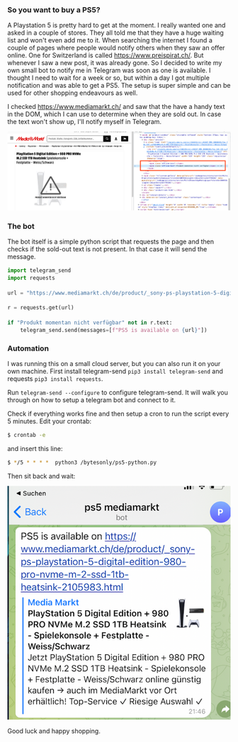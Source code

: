 ### So you want to buy a PS5?

A Playstation 5 is pretty hard to get at the moment. I really wanted one and asked in a couple of stores. They all told me that they have a huge waiting list and won't even add me to it. When searching the internet I found a couple of pages where people would notify others when they saw an offer online. One for Switzerland is called https://www.preispirat.ch/. But whenever I saw a new post, it was already gone. So I decided to write my own small bot to notify me in Telegram was soon as one is available. I thought I need to wait for a week or so, but within a day I got multiple notification and was able to get a PS5. The setup is super simple and can be used for other shopping endeavours as well.

I checked https://www.mediamarkt.ch/ and saw that the have a handy text in the DOM, which I can use to determine when they are sold out. In case the text won't show up, I'll notify myself in Telegram.

![alt text](ps5-not-available.png)

### The bot

The bot itself is a simple python script that requests the page and then checks if the sold-out text is not present. In that case it will send the message.

```python
import telegram_send
import requests

url = "https://www.mediamarkt.ch/de/product/_sony-ps-playstation-5-digital-edition-980-pro-nvme-m-2-ssd-1tb-heatsink-2105983.html"

r = requests.get(url)

if "Produkt momentan nicht verfügbar" not in r.text:
    telegram_send.send(messages=[f"PS5 is available on {url}"])
```

### Automation

I was running this on a small cloud server, but you can also run it on your own machine. First install telegram-send `pip3 install telegram-send` and requests `pip3 install requests`.

Run `telegram-send --configure` to configure telegram-send. It will walk you through on how to setup a telegram bot and connect to it.

Check if everything works fine and then setup a cron to run the script every 5 minutes. Edit your crontab:

```bash
$ crontab -e
```

and insert this line:

```bash
$ */5 * * * *  python3 /bytesonly/ps5-python.py
```

Then sit back and wait:

![alt text](ps5-available.png)

Good luck and happy shopping.
